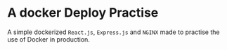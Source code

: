 # A docker Deploy Practise
A simple  dockerized `React.js`, `Express.js` and `NGINX` made to practise the use of 
Docker in production.